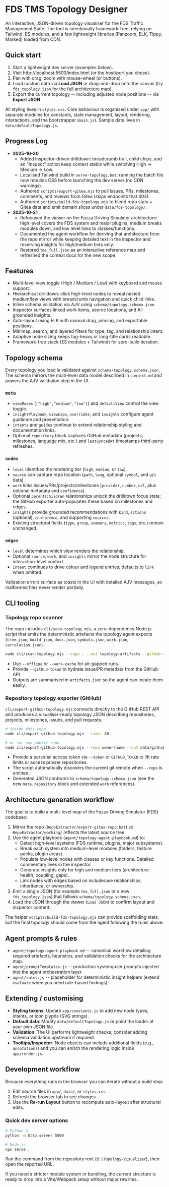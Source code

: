 ﻿# FDS TMS Topology Designer

An interactive, JSON-driven topology visualiser for the FDS Traffic Management Suite. The tool is intentionally framework-free, relying on Tailwind, ES modules, and a few lightweight libraries (Panzoom, ELK, Tippy, Marked) loaded from CDN.

## Quick start

1. Start a lightweight dev server (examples below).
2. Visit http://localhost:5500/index.html (or the host/port you chose).
3. Pan with drag, zoom with mouse-wheel (or buttons).
4. Load custom data via **Load JSON** or drag-and-drop onto the canvas (try `fds_topology.json` for the full architecture map).
5. Export the current topology -- including adjusted node positions -- via **Export JSON**.

All styling lives in `styles.css`. Core behaviour is organised under `app/` with separate modules for constants, state management, layout, rendering, interactions, and the bootstrapper (`main.js`). Sample data lives in `data/defaultTopology.js`.

## Progress Log

- **2025-10-20**
  - Added inspector-driven drilldown: breadcrumb trail, child chips, and an "Inspect" action keep context stable while switching High -> Medium -> Low.
  - Localised Tailwind build in `serve-topology.bat`; running the batch file now rebuilds CSS before launching the dev server (no CDN warnings).
  - Authored `scripts/export-gitea.mjs` to pull issues, PRs, milestones, comments, and reviews from Gitea (skips endpoints that 404).
  - Authored `scripts/build-fds-topology.mjs` to blend repo stats + Gitea data and emit domain slices under `data/fds-topology/`.
- **2025-10-21**
  - Refocused the viewer on the Fazza Driving Simulator architecture: high level covers the FDS system and major plugins, medium breaks modules down, and low level links to classes/functions.
  - Documented the agent workflow for deriving that architecture from the repo mirror while keeping detailed text in the inspector and reserving insights for high/medium tiers only.
  - Restored `tms_full.json` as an interactive reference map and refreshed the context docs for the new scope.
## Features

- Multi-level view toggle (High / Medium / Low) with keyboard and mouse support.
- Hierarchical drilldown: click high-level nodes to reveal nested medium/low views with breadcrumb navigation and quick child links.
- Inline schema validation via AJV using `schema/topology.schema.json`.
- Inspector surfaces linked work items, source locations, and AI-grounded insights.
- Auto-layout using ELK with manual drag, pinning, and exportable positions.
- Minimap, search, and layered filters for type, tag, and relationship intent.
- Adaptive node sizing keeps tag-heavy or long-title cards readable.
- Framework-free stack (ES modules + Tailwind) for zero-build iteration.
## Topology schema

Every topology you load is validated against `schema/topology.schema.json`. The schema mirrors the multi-level data model described in `context.md` and powers the AJV validation step in the UI.

### `meta`
- `viewModes` (`["high","medium","low"]`) and `defaultView` control the view toggle.
- `insightPlaybook`, `viewCaps`, `overrides`, and `insights` configure agent guidance and presentation.
- `intents` and `guides` continue to extend relationship styling and documentation links.
- Optional `repository` block captures GitHub metadata (projects, milestones, language mix, etc.) and `lastSyncedAt` timestamps third-party refreshes.

### `nodes`
- `level` identifies the rendering tier (`high`, `medium`, or `low`).
- `source` can capture repo location (`path`, `lang`, optional `symbol`, and `git` data).
- `work` links issues/PRs/projects/milestones (`provider`, `number`, `url`, plus optional metadata and `confidence`).
- Optional `parent`/`children` relationships unlock the drilldown focus state; the GitHub exporter auto-populates these based on milestones and edges.
- `insights` provide grounded recommendations with `kind`, `actions` (optional), `confidence`, and supporting `sources`.
- Existing structural fields (`type`, `group`, `summary`, `metrics`, `tags`, etc.) remain unchanged.

### `edges`
- `level` determines which view renders the relationship.
- Optional `source`, `work`, and `insights` mirror the node structure for interaction-level context.
- `intent` continues to drive colour and legend entries; defaults to `link` when omitted.

Validation errors surface as toasts in the UI with detailed AJV messages, so malformed files never render partially.

## CLI tooling

### Topology repo scanner

The repo includes `cli/scan-topology.mjs`, a zero-dependency Node.js script that emits the deterministic artefacts the topology agent expects (`tree.json`, `build.json`, `docs.json`, `symbols.json`, `work.json`, `correlation.json`).

```bash
node cli/scan-topology.mjs --repo . --out topology-artifacts --github-repo fdsteam/fds_tms
```

- Use `--offline` or `--work-cache` for air-gapped runs.
- Provide `--github-token` to hydrate issue/PR metadata from the GitHub API.
- Outputs are summarised in `artifacts.json` so the agent can locate them easily.

### Repository topology exporter (GitHub)

`cli/export-github-topology.mjs` connects directly to the GitHub REST API and produces a visualiser-ready topology JSON describing repositories, projects, milestones, issues, and pull requests.

```bash
# inside this repo
node cli/export-github-topology.mjs --limit 40

# or for any public repo
node cli/export-github-topology.mjs --repo owner/name --out data/github-topology.json --limit 60
```

- Provide a personal access token via `--token` or `GITHUB_TOKEN` to lift rate limits or access private repositories.
- The script automatically discovers the current git remote when `--repo` is omitted.
- Generated JSON conforms to `schema/topology.schema.json` (see the new `meta.repository` block and extended `work` references).

## Architecture generation workflow

The goal is to build a multi-level map of the Fazza Driving Simulator (FDS) codebase:

1. Mirror the repo (`RepoExtractor/export-gitea-repo.bat`) so `RepoExtractor/working/` reflects the latest source tree.
2. Use the agent playbook (`agent/topology-agent-playbook.md`) to:
   - Detect high-level systems (FDS runtime, plugins, major subsystems).
   - Break each system into medium-level modules (folders, feature packs, plugin areas).
   - Populate low-level nodes with classes or key functions. Detailed commentary lives in the inspector.
   - Generate insights only for high and medium tiers (architecture health, coupling, gaps).
   - Link nodes with edges based on include/use relationships, inheritance, or ownership.
3. Emit a single JSON (for example `tms_full.json` or a new `fds_topology.json`) that follows `schema/topology.schema.json`.
4. Load the JSON through the viewer (`Load JSON`) to confirm layout and inspector content.

The helper `scripts/build-fds-topology.mjs` can provide scaffolding stats, but the final topology should come from the agent following the rules above.

## Agent prompts & rules

- `agent/topology-agent-playbook.md` -- canonical workflow detailing required artefacts, heuristics, and validation checks for the architecture map.
- `agent/promptTemplates.js` -- production system/user prompts injected into the agent orchestration layer.
- `agent/rules.js` -- placeholder for deterministic insight helpers (extend `evaluate` when you need rule-based findings).

## Extending / customising

- **Styling tokens**: Update `app/constants.js` to add new node types, intents, or icon glyphs (SVG strings).
- **Default data**: Modify `data/defaultTopology.js` or point the loader at your own JSON file.
- **Validation**: The UI performs lightweight checks; consider adding schema validation upstream if required.
- **Tooltips/Inspector**: Node objects can include additional fields (e.g., `annotations`) and you can enrich the rendering logic inside `app/render.js`.

## Development workflow

Because everything runs in the browser you can iterate without a build step:

1. Edit source files in `app/`, `data/`, or `styles.css`.
2. Refresh the browser tab to see changes.
3. Use the **Re-run Layout** button to recompute auto-layout after structural edits.

### Quick dev server options

```bash
# Python 3
python -m http.server 5500

# Node.js
npx serve .
```

Run the command from the repository root (`d:\Topology-Visualizer`), then open the reported URL.

If you need a stricter module system or bundling, the current structure is ready to drop into a Vite/Webpack setup without major rewrites.







